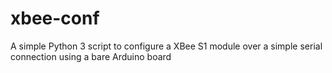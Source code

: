 xbee-conf
=========

A simple Python 3 script to configure a XBee S1 module over a simple serial connection using a bare Arduino board
